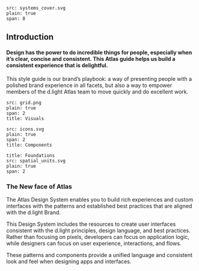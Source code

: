 ```image
src: systems_cover.svg
plain: true
span: 8
```

## Introduction

#### Design has the power to do incredible things for people, especially when it’s clear, concise and consistent. This Atlas guide helps us build a consistent experience that is delightful.

This style guide is our brand’s playbook: a way of presenting people with a polished brand experience in all facets, but also a way to empower members of the d.light Atlas team to move quickly and do excellent work.


```image
src: grid.png
plain: true
span: 2
title: Visuals
```

```image
src: icons.svg
plain: true
span: 2
title: Components
```

```image
title: Foundations
src: spatial_units.svg
plain: true
span: 2
```


### The New face of Atlas

The Atlas Design System enables you to build rich experiences and custom interfaces with the patterns and established best practices that are aligned with the d.light Brand.

This Design System includes the resources to create user interfaces consistent with the d.light principles, design language, and best practices. Rather than focusing on pixels, developers can focus on application logic, while designers can focus on user experience, interactions, and flows.

These patterns and components provide a unified language and consistent look and feel when designing apps and interfaces.